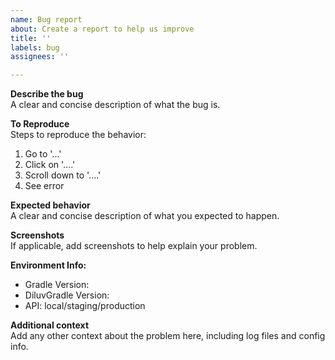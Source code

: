 ```yaml
---
name: Bug report
about: Create a report to help us improve
title: ''
labels: bug
assignees: ''

---
```


**Describe the bug**    
A clear and concise description of what the bug is.

**To Reproduce**    
Steps to reproduce the behavior:
1. Go to '...'
2. Click on '....'
3. Scroll down to '....'
4. See error

**Expected behavior**    
A clear and concise description of what you expected to happen.

**Screenshots**    
If applicable, add screenshots to help explain your problem.

**Environment Info:**    
 - Gradle Version: 
 - DiluvGradle Version:
 - API: local/staging/production

**Additional context**    
Add any other context about the problem here, including log files and config info.
